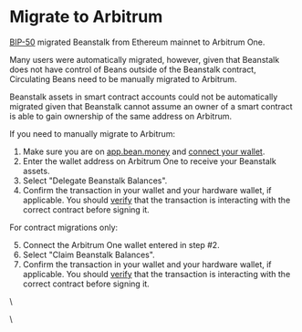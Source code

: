 # Migrate to Arbitrum

[BIP-50](https://arweave.net/sl\_UxJFZbThaTxOMgH8ewLo7cwODJh54s9HtbU8MOl0) migrated Beanstalk from Ethereum mainnet to Arbitrum One.

Many users were automatically migrated, however, given that Beanstalk does not have control of Beans outside of the Beanstalk contract, Circulating Beans need to be manually migrated to Arbitrum.&#x20;

Beanstalk assets in smart contract accounts could not be automatically migrated given that Beanstalk cannot assume an owner of a smart contract is able to gain ownership of the same address on Arbitrum.

If you need to manually migrate to Arbitrum:

1. Make sure you are on [app.bean.money](https://app.bean.money/) and [connect your wallet](../getting-started/connect-wallet.md).
2. Enter the wallet address on Arbitrum One to receive your Beanstalk assets.
3. Select "Delegate Beanstalk Balances".
4. Confirm the transaction in your wallet and your hardware wallet, if applicable. You should [verify](../../protocol/contracts.md) that the transaction is interacting with the correct contract before signing it.

For contract migrations only:

5. Connect the Arbitrum One wallet entered in step #2.
6. Select "Claim Beanstalk Balances".
7. Confirm the transaction in your wallet and your hardware wallet, if applicable. You should [verify](../../protocol/contracts.md) that the transaction is interacting with the correct contract before signing it.

\


\
